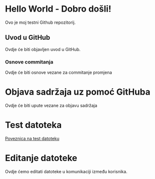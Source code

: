 # Hello World - Dobro došli!
Ovo je moj testni Github repozitorij.

## Uvod u GitHub

Ovdje će biti objavljen uvod u GitHub.

### Osnove commitanja

Ovdje će biti osnove vezane za commitanje promjena

# Objava sadržaja uz pomoć GitHuba

Ovdje će biti upute vezane za objavu sadržaja

# Test datoteka

[Poveznica na test datoteku](TEST.md)

# Editanje datoteke

Ovdje ćemo editati datoteke u komunikaciji između korisnika.
